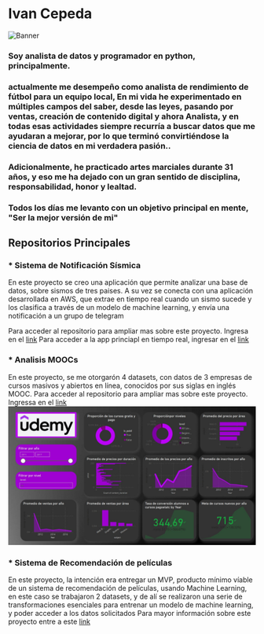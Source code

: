 <!--
**Ivan-Cepeda/Ivan-Cepeda** is a ✨ _special_ ✨ repository because its `README.md` (this file) appears on your GitHub profile. -->

# Ivan Cepeda
![Banner](https://media.licdn.com/dms/image/D4E16AQGRrB159RBbnA/profile-displaybackgroundimage-shrink_350_1400/0/1690208358854?e=1695859200&v=beta&t=GbU15Yy9ow99_ST003fBao6w-1O999Nd4qvbbsgChpU)

### Soy analista de datos y programador en python, principalmente.

### actualmente me desempeño como analista de rendimiento de fútbol para un equipo local, En mi vida he experimentado en múltiples campos del saber, desde las leyes, pasando por ventas, creación de contenido digital y ahora Analista, y en todas esas actividades siempre recurría a buscar datos que me ayudaran a mejorar, por lo que terminó convirtiéndose la ciencia de datos en mi verdadera pasión..

### Adicionalmente, he practicado artes marciales durante 31 años, y eso me ha dejado con un gran sentido de disciplina, responsabilidad, honor y lealtad.  

### Todos los días me levanto con un objetivo principal en mente, "Ser la mejor versión de mi"

## Repositorios Principales

### * Sistema de Notificación Sísmica
En este proyecto se creo una aplicación que permite analizar una base de datos, sobre sismos de tres paises. A su vez se conecta con una aplicación desarrollada en AWS, que extrae en tiempo real cuando un sismo sucede y los clasifica a través de un modelo de machine learning, y envía una notificación a un grupo de telegram

Para acceder al repositorio para ampliar mas sobre este proyecto. Ingresa en el [link](https://github.com/Ivan-Cepeda/Sismos)
Para acceder a la app princiapl en tiempo real, ingresar en el [link](https://sismos-notificacion.streamlit.app/)

### * Analisis MOOCs
En este proyecto, se me otorgarón 4 datasets, con datos de 3 empresas de cursos masivos y abiertos en línea, conocidos por sus siglas en inglés MOOC.
Para acceder al repositorio para ampliar mas sobre este proyecto. Ingressa en el [link](https://github.com/Ivan-Cepeda/Analisis-MOOCs-PI2)
![](https://github.com/Ivan-Cepeda/Analisis-MOOCs-PI2/blob/main/src/udem.jpeg)

### * Sistema de Recomendación de películas
En este proyecto, la intención era entregar un MVP, producto mínimo víable de un sistema de recomendación de películas, usando Machine Learning, en este caso se trabajaron 2 datasets, y de alí se realizaron una serie de transformaciones esenciales para entrenar un modelo de machine learning, y poder acceder a los datos solicitados
Para mayor información sobre este proyecto entre a este [link](https://github.com/Ivan-Cepeda/PI-Sistema-Recomendacion-ML)



